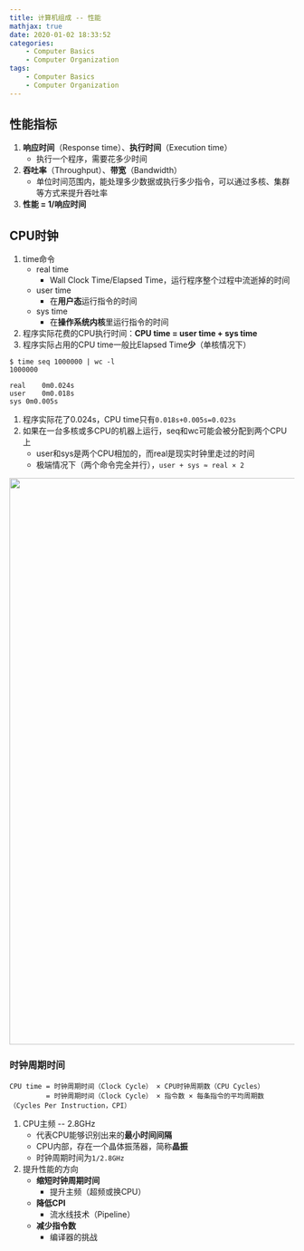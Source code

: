 ```yaml
---
title: 计算机组成 -- 性能
mathjax: true
date: 2020-01-02 18:33:52
categories:
    - Computer Basics
    - Computer Organization
tags:
    - Computer Basics
    - Computer Organization
---
```


## 性能指标
1. **响应时间**（Response time）、**执行时间**（Execution time）
    - 执行一个程序，需要花多少时间
2. **吞吐率**（Throughput）、**带宽**（Bandwidth）
    - 单位时间范围内，能处理多少数据或执行多少指令，可以通过多核、集群等方式来提升吞吐率
3. **性能 =  1/响应时间**

<!-- more -->

## CPU时钟
1. time命令
   - real time
     - Wall Clock Time/Elapsed Time，运行程序整个过程中流逝掉的时间
   - user time
     - 在**用户态**运行指令的时间
   - sys time
     - 在**操作系统内核**里运行指令的时间
2. 程序实际花费的CPU执行时间：**CPU time = user time + sys time**
3. 程序实际占用的CPU time一般比Elapsed Time**少**（单核情况下）

```shell
$ time seq 1000000 | wc -l
1000000

real	0m0.024s
user	0m0.018s
sys	0m0.005s
```
1. 程序实际花了0.024s，CPU time只有`0.018s+0.005s=0.023s`
2. 如果在一台多核或多CPU的机器上运行，seq和wc可能会被分配到两个CPU上
   - user和sys是两个CPU相加的，而real是现实时钟里走过的时间
   - 极端情况下（两个命令完全并行），`user + sys ≈ real × 2`

<img src="https://computer-composition-1253868755.cos.ap-guangzhou.myqcloud.com/computer-organization-performance-cpu-time-elapsed-time.jpg" width=1000/>

### 时钟周期时间
```
CPU time = 时钟周期时间（Clock Cycle） × CPU时钟周期数（CPU Cycles）
         = 时钟周期时间（Clock Cycle） × 指令数 × 每条指令的平均周期数（Cycles Per Instruction，CPI）
```
1. CPU主频 -- 2.8GHz
    - 代表CPU能够识别出来的**最小时间间隔**
    - CPU内部，存在一个晶体振荡器，简称**晶振**
    - 时钟周期时间为`1/2.8GHz`
2. 提升性能的方向
   - **缩短时钟周期时间**
     - 提升主频（超频或换CPU）
   - **降低CPI**
     - 流水线技术（Pipeline）
   - **减少指令数**
     - 编译器的挑战
